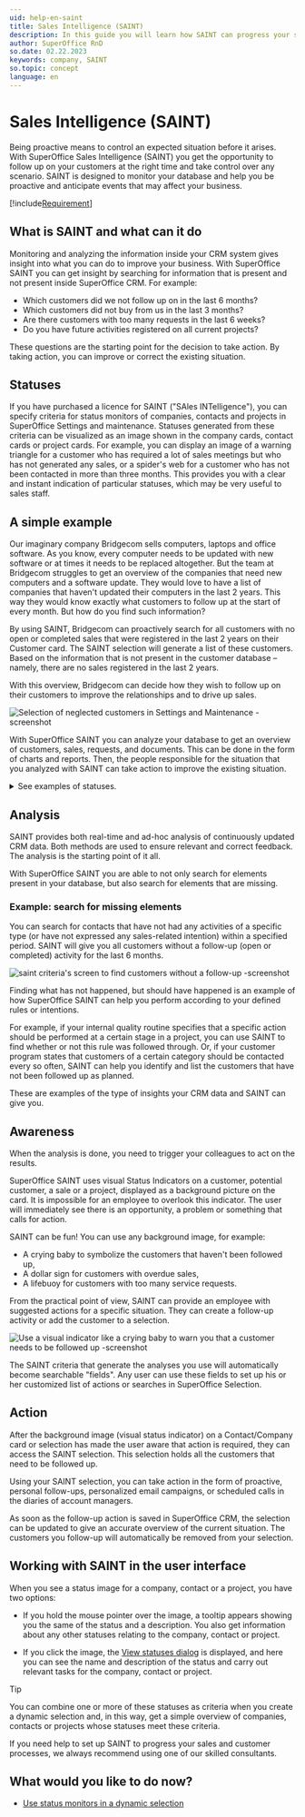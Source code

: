 ```yaml
---
uid: help-en-saint
title: Sales Intelligence (SAINT)
description: In this guide you will learn how SAINT can progress your sales and customer processes, as well as improve workflows.
author: SuperOffice RnD
so.date: 02.22.2023
keywords: company, SAINT
so.topic: concept
language: en
---
```


# Sales Intelligence (SAINT)

Being proactive means to control an expected situation before it arises. With SuperOffice Sales Intelligence (SAINT) you get the opportunity to follow up on your customers at the right time and take control over any scenario. SAINT is designed to monitor your database and help you be proactive and anticipate events that may affect your business.

[!include[Requirement](includes/req-saint.md)]

## What is SAINT and what can it do

Monitoring and analyzing the information inside your CRM system gives insight into what you can do to improve your business. With SuperOffice SAINT you can get insight by searching for information that is present and not present inside SuperOffice CRM. For example:

* Which customers did we not follow up on in the last 6 months?
* Which customers did not buy from us in the last 3 months?
* Are there customers with too many requests in the last 6 weeks?
* Do you have future activities registered on all current projects?

These questions are the starting point for the decision to take action. By taking action, you can improve or correct the existing situation.

## Statuses

If you have purchased a licence for SAINT ("SAles INTelligence"), you can specify criteria for status monitors of companies, contacts and projects in SuperOffice Settings and maintenance. Statuses generated from these criteria can be visualized as an image shown in the company cards, contact cards or project cards. For example, you can display an image of a warning triangle for a customer who has required a lot of sales meetings but who has not generated any sales, or a spider's web for a customer who has not been contacted in more than three months. This provides you with a clear and instant indication of particular statuses, which may be very useful to sales staff.

## A simple example

Our imaginary company Bridgecom sells computers, laptops and office software. As you know, every computer needs to be updated with new software or at times it needs to be replaced altogether. But the team at Bridgecom struggles to get an overview of the companies that need new computers and a software update. They would love to have a list of companies that haven't updated their computers in the last 2 years. This way they would know exactly what customers to follow up at the start of every month. But how do you find such information?

By using SAINT, Bridgecom can proactively search for all customers with no open or completed sales that were registered in the last 2 years on their Customer card. The SAINT selection will generate a list of these customers. Based on the information that is not present in the customer database – namely, there are no sales registered in the last 2 years.

With this overview, Bridgecom can decide how they wish to follow up on their customers to improve the relationships and to drive up sales.

![Selection of neglected customers in Settings and Maintenance -screenshot][img1]

With SuperOffice SAINT you can analyze your database to get an overview of customers, sales, requests, and documents. This can be done in the form of charts and reports. Then, the people responsible for the situation that you analyzed with SAINT can take action to improve the existing situation.

<details><summary>See examples of statuses.</summary>

[!include[Examples](../../../learn/includes/status-examples.md)]
</details>

## Analysis

SAINT provides both real-time and ad-hoc analysis of continuously updated CRM data. Both methods are used to ensure relevant and correct feedback. The analysis is the starting point of it all.

With SuperOffice SAINT you are able to not only search for elements present in your database, but also search for elements that are missing.

### Example: search for missing elements

You can search for contacts that have not had any activities of a specific type (or have not expressed any sales-related intention) within a specified period. SAINT will give you all customers without a follow-up (open or completed) activity for the last 6 months.

![saint criteria's screen to find customers without a follow-up -screenshot][img2]

Finding what has not happened, but should have happened is an example of how SuperOffice SAINT can help you perform according to your defined rules or intentions.

For example, if your internal quality routine specifies that a specific action should be performed at a certain stage in a project, you can use SAINT to find whether or not this rule was followed through. Or, if your customer program states that customers of a certain category should be contacted every so often, SAINT can help you identify and list the customers that have not been followed up as planned.

These are examples of the type of insights your CRM data and SAINT can give you.

## Awareness

When the analysis is done, you need to trigger your colleagues to act on the results.

SuperOffice SAINT uses visual Status Indicators on a customer, potential customer, a sale or a project, displayed as a background picture on the card. It is impossible for an employee to overlook this indicator. The user will immediately see there is an opportunity, a problem or something that calls for action.

SAINT can be fun! You can use any background image, for example:

* A crying baby to symbolize the customers that haven't been followed up,
* A dollar sign for customers with overdue sales,
* A lifebuoy for customers with too many service requests.

From the practical point of view, SAINT can provide an employee with suggested actions for a specific situation. They can create a follow-up activity or add the customer to a selection.

![Use a visual indicator like a crying baby to warn you that a customer needs to be followed up -screenshot][img3]

The SAINT criteria that generate the analyses you use will automatically become searchable "fields". Any user can use these fields to set up his or her customized list of actions or searches in SuperOffice Selection.

## Action

After the background image (visual status indicator) on a Contact/Company card or selection has made the user aware that action is required, they can access the SAINT selection. This selection holds all the customers that need to be followed up.

Using your SAINT selection, you can take action in the form of proactive, personal follow-ups, personalized email campaigns, or scheduled calls in the diaries of account managers.

As soon as the follow-up action is saved in SuperOffice CRM, the selection can be updated to give an accurate overview of the current situation. The customers you follow-up will automatically be removed from your selection.

## Working with SAINT in the user interface

When you see a status image for a company, contact or a project, you have two options:

* If you hold the mouse pointer over the image, a tooltip appears showing you the same of the status and a description. You also get information about any other statuses relating to the company, contact or project.

* If you click the image, the [View statuses dialog][1] is displayed, and here you can see the name and description of the status and carry out relevant tasks for the company, contact or project.

> [!TIP]
> You can combine one or more of these statuses as criteria when you create a dynamic selection and, in this way, get a simple overview of companies, contacts or projects whose statuses meet these criteria.
>
> If you need help to set up SAINT to progress your sales and customer processes, we always recommend using one of our skilled consultants.

## What would you like to do now?

* [Use status monitors in a dynamic selection][2]

<!-- Referenced links -->
[1]: status-dialog.md
[2]: using-status-monitors-in-dynamic-selections.md

<!-- Referenced images -->
[img1]: media/saint-selection.png
[img2]: media/saint-criteria.png
[img3]: media/saint-watermark.png
